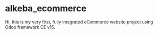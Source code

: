 # alkeba_ecommerce
Hi, this is my very first, fully integrated eCommerce website project using Odoo framework CE v15.
